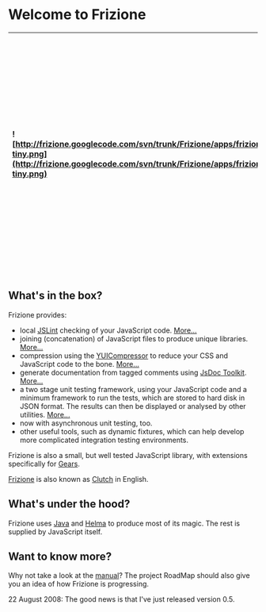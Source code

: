 # Welcome to Frizione #
| ![http://frizione.googlecode.com/svn/trunk/Frizione/apps/frizione/StaticFiles/imgs/clutch-tiny.png](http://frizione.googlecode.com/svn/trunk/Frizione/apps/frizione/StaticFiles/imgs/clutch-tiny.png) | Frizione is a JavaScript development, testing and deployment environment. It comprises a   library   agnostic   set  of   tools   for   any   type  of  browser  based  JavaScript development, which coincidentally has [Gears](http://gears.google.com/) support. The current version of Frizione is 0.5 (22 August 2008) |
|:------------------------------------------------------------------------------------------------------------------------------------------------------------------------------------------------------|:----------------------------------------------------------------------------------------------------------------------------------------------------------------------------------------------------------------------------------------------------------------------------------------------------------------------------|

## What's in the box? ##

Frizione provides:
  * local [JSLint](http://www.jslint.com) checking of your JavaScript code. [More...](JSLintService.md)
  * joining (concatenation) of JavaScript files to produce unique libraries. [More...](JoinService.md)
  * compression using the [YUICompressor](http://developer.yahoo.com/yui/compressor/) to reduce your CSS and JavaScript code to the bone. [More...](MinifyService.md)
  * generate documentation from tagged comments using [JsDoc Toolkit](http://jsdoctoolkit.org/). [More...](JsDocService.md)
  * a two stage unit testing framework, using your JavaScript code and a minimum framework to run the tests, which are stored to hard disk in JSON format. The results can then be displayed or analysed by other utilities. [More...](TestService.md)
  * now with asynchronous unit testing, too.
  * other useful tools, such as dynamic fixtures, which can help develop more complicated integration testing environments.

Frizione is also a small, but well tested JavaScript library, with extensions specifically for [Gears](http://gears.google.com/).

[Frizione](http://it.wikipedia.org/wiki/Frizione_%28meccanica%29) is also known as [Clutch](http://en.wikipedia.org/wiki/Clutch) in English.

## What's under the hood? ##

Frizione uses [Java](http://www.java.com/en/) and [Helma](http://www.helma.org/) to produce most of its magic. The rest is supplied by JavaScript itself.

## Want to know more? ##

Why not take a look at the [manual](http://frizione.googlecode.com/svn/trunk/docs/Clutch.pdf)? The project RoadMap should also give you an idea of how Frizione is progressing.

22 August 2008: The good news is that I've just released version 0.5.

